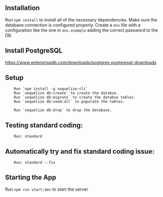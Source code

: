 ## Installation

Run `npm install` to install all of the necessary dependencies.
Make sure the database connection is configured properly.
Create a `env` file with a configuration like the one in `env.example` adding the correct password to the DB.

## Install PostgreSQL
https://www.enterprisedb.com/downloads/postgres-postgresql-downloads

## Setup
        Run `npm install -g sequelize-cli`
        Run `sequelize db:create` to create the databse.
        Run `sequelize db:migrate` to create the databse tables.
        Run `sequelize db:seed:all` to populate the tables.

        Run `sequelize db:drop` to drop the database.

## Testing standard coding:
        Run: standard
## Automatically try and fix standard coding issue:
        Run: standard --fix

## Starting the App
Run `npm run start:dev` to start the server